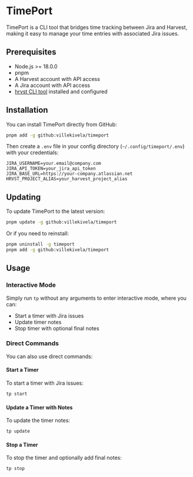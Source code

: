 # TimePort

TimePort is a CLI tool that bridges time tracking between Jira and Harvest, making it easy to manage your time entries with associated Jira issues.

## Prerequisites

- Node.js >= 18.0.0
- pnpm
- A Harvest account with API access
- A Jira account with API access
- [hrvst CLI tool](https://github.com/harvesthq/harvest-cli) installed and configured

## Installation

You can install TimePort directly from GitHub:

```bash
pnpm add -g github:villekivela/timeport
```

Then create a `.env` file in your config directory (`~/.config/timeport/.env`) with your credentials:

```
JIRA_USERNAME=your.email@company.com
JIRA_API_TOKEN=your_jira_api_token
JIRA_BASE_URL=https://your-company.atlassian.net
HRVST_PROJECT_ALIAS=your_harvest_project_alias
```

## Updating

To update TimePort to the latest version:

```bash
pnpm update -g github:villekivela/timeport
```

Or if you need to reinstall:

```bash
pnpm uninstall -g timeport
pnpm add -g github:villekivela/timeport
```

## Usage

### Interactive Mode

Simply run `tp` without any arguments to enter interactive mode, where you can:

- Start a timer with Jira issues
- Update timer notes
- Stop timer with optional final notes

### Direct Commands

You can also use direct commands:

#### Start a Timer

To start a timer with Jira issues:

```bash
tp start
```

#### Update a Timer with Notes

To update the timer notes:

```bash
tp update
```

#### Stop a Timer

To stop the timer and optionally add final notes:

```bash
tp stop
```
